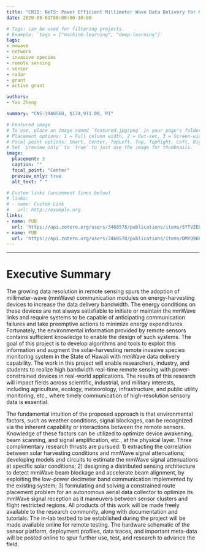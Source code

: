 ```yaml
---
title: "CRII: NeTS: Power Efficient Millimeter Wave Data Delivery for Remote Invasive Species Monitoring"
date: 2020-05-01T00:00:00-10:00

# Tags: can be used for filtering projects.
# Example: `tags = ["machine-learning", "deep-learning"]`
tags:
- mmwave
- network
- invasive species
- remote sensing
- sensor
- radar
- grant
- active grant

authors:
- Yao Zheng

summary: "CNS-1948568, $174,911.00, PI"

# Featured image
# To use, place an image named `featured.jpg/png` in your page's folder.
# Placement options: 1 = Full column width, 2 = Out-set, 3 = Screen-width
# Focal point options: Smart, Center, TopLeft, Top, TopRight, Left, Right, BottomLeft, Bottom, BottomRight
# Set `preview_only` to `true` to just use the image for thumbnails.
image:
  placement: 3
  caption: ""
  focal_point: "Center"
  preview_only: true
  alt_text: " "

# Custom links (uncomment lines below)
# links:
# - name: Custom Link
#   url: http://example.org
links:
- name: PUB
  url: 'https://api.zotero.org/users/3468578/publications/items/SYTVZEL7/file/view'
- name: PUB
  url: 'https://api.zotero.org/users/3468578/publications/items/DMYQ96PG/file/view'
---
```

***
# Executive Summary
The growing data resolution in remote sensing spurs the adoption of millimeter-wave (mmWave) communication modules on energy-harvesting devices to increase the data delivery bandwidth. The energy conditions on these devices are not always satisfiable to initiate or maintain the mmWave links and require systems to be capable of anticipating communication failures and take preemptive actions to minimize energy expenditures. Fortunately, the environmental information provided by remote sensors contains sufficient knowledge to enable the design of such systems. The goal of this project is to develop algorithms and tools to exploit this information and augment the solar-harvesting remote invasive species monitoring system in the State of Hawaii with mmWave data delivery capability. The work in this project will enable researchers, industry, and students to realize high bandwidth real-time remote sensing with power-constrained devices in real-world applications. The results of this research will impact fields across scientific, industrial, and military interests, including agriculture, ecology, meteorology, infrastructure, and public utility monitoring, etc., where timely communication of high-resolution sensory data is essential.

The fundamental intuition of the proposed approach is that environmental factors, such as weather conditions, signal blockages, can be recognized via the inherent capability or interactions between the remote sensors. Knowledge of these factors can be utilized to optimize device awakening, beam scanning, and signal amplification, etc., at the physical layer. Three complimentary research thrusts are pursued: 1) extracting the correlation between solar harvesting conditions and mmWave signal attenuations; developing models and circuits to estimate the mmWave signal attenuations at specific solar conditions; 2) designing a distributed sensing architecture to detect mmWave beam blockage and accelerate beam alignment, by exploiting the low-power decimeter band communication implemented by the existing system; 3) formulating and solving a constrained route placement problem for an autonomous aerial data collector to optimize its mmWave signal reception as it maneuvers between sensor clusters and flight restricted regions. All products of this work will be made freely available to the research community, along with documentation and tutorials. The in-lab testbed to be established during the project will be made available online for remote testing. The hardware schematic of the sensor platform, deployment profiles, data traces, and important meta-data will be posted online to spur further use, test, and research to advance the field.
